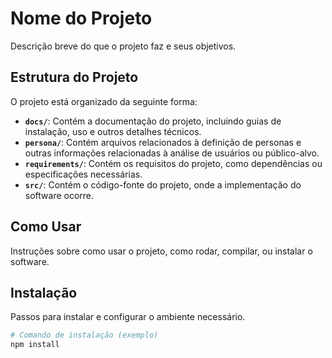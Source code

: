 # Nome do Projeto

Descrição breve do que o projeto faz e seus objetivos.

## Estrutura do Projeto

O projeto está organizado da seguinte forma:

- **`docs/`**: Contém a documentação do projeto, incluindo guias de instalação, uso e outros detalhes técnicos.
- **`persona/`**: Contém arquivos relacionados à definição de personas e outras informações relacionadas à análise de usuários ou público-alvo.
- **`requirements/`**: Contém os requisitos do projeto, como dependências ou especificações necessárias.
- **`src/`**: Contém o código-fonte do projeto, onde a implementação do software ocorre.

## Como Usar

Instruções sobre como usar o projeto, como rodar, compilar, ou instalar o software.

## Instalação

Passos para instalar e configurar o ambiente necessário.

```bash
# Comando de instalação (exemplo)
npm install

